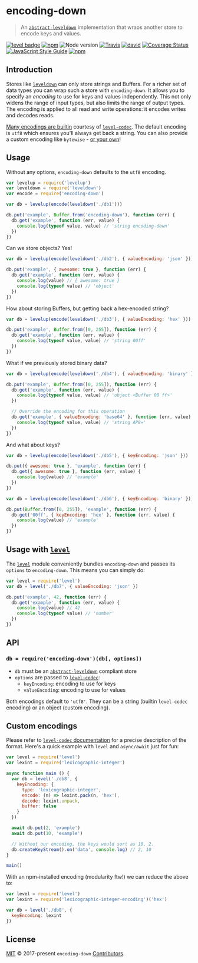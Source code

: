 # encoding-down

> An [`abstract-leveldown`][abstract-leveldown] implementation that wraps another store to encode keys and values.

[![level badge][level-badge]](https://github.com/level/awesome)
[![npm](https://img.shields.io/npm/v/encoding-down.svg)](https://www.npmjs.com/package/encoding-down)
![Node version](https://img.shields.io/node/v/encoding-down.svg)
[![Travis](https://travis-ci.org/Level/encoding-down.svg?branch=master)](https://travis-ci.org/Level/encoding-down)
[![david](https://david-dm.org/Level/encoding-down.svg)](https://david-dm.org/level/encoding-down)
[![Coverage Status](https://coveralls.io/repos/github/Level/encoding-down/badge.svg)](https://coveralls.io/github/Level/encoding-down)
[![JavaScript Style Guide](https://img.shields.io/badge/code_style-standard-brightgreen.svg)](https://standardjs.com)
[![npm](https://img.shields.io/npm/dm/encoding-down.svg)](https://www.npmjs.com/package/encoding-down)

## Introduction

Stores like [`leveldown`][leveldown] can only store strings and Buffers. For a richer set of data types you can wrap such a store with `encoding-down`. It allows you to specify an _encoding_ to use for keys and values independently. This not only widens the range of input types, but also limits the range of output types. The encoding is applied to all read and write operations: it encodes writes and decodes reads.

[Many encodings are builtin][builtin-encodings] courtesy of [`level-codec`][level-codec]. The default encoding is `utf8` which ensures you'll always get back a string. You can also provide a custom encoding like `bytewise` - [or your own](#custom-encodings)!

## Usage

Without any options, `encoding-down` defaults to the `utf8` encoding.

```js
var levelup = require('levelup')
var leveldown = require('leveldown')
var encode = require('encoding-down')

var db = levelup(encode(leveldown('./db1')))

db.put('example', Buffer.from('encoding-down'), function (err) {
  db.get('example', function (err, value) {
    console.log(typeof value, value) // 'string encoding-down'
  })
})
```

Can we store objects? Yes!

```js
var db = levelup(encode(leveldown('./db2'), { valueEncoding: 'json' }))

db.put('example', { awesome: true }, function (err) {
  db.get('example', function (err, value) {
    console.log(value) // { awesome: true }
    console.log(typeof value) // 'object'
  })
})
```

How about storing Buffers, but getting back a hex-encoded string?

```js
var db = levelup(encode(leveldown('./db3'), { valueEncoding: 'hex' }))

db.put('example', Buffer.from([0, 255]), function (err) {
  db.get('example', function (err, value) {
    console.log(typeof value, value) // 'string 00ff'
  })
})
```

What if we previously stored binary data?

```js
var db = levelup(encode(leveldown('./db4'), { valueEncoding: 'binary' }))

db.put('example', Buffer.from([0, 255]), function (err) {
  db.get('example', function (err, value) {
    console.log(typeof value, value) // 'object <Buffer 00 ff>'
  })

  // Override the encoding for this operation
  db.get('example', { valueEncoding: 'base64' }, function (err, value) {
    console.log(typeof value, value) // 'string AP8='
  })
})
```

And what about keys?

```js
var db = levelup(encode(leveldown('./db5'), { keyEncoding: 'json' }))

db.put({ awesome: true }, 'example', function (err) {
  db.get({ awesome: true }, function (err, value) {
    console.log(value) // 'example'
  })
})
```

```js
var db = levelup(encode(leveldown('./db6'), { keyEncoding: 'binary' }))

db.put(Buffer.from([0, 255]), 'example', function (err) {
  db.get('00ff', { keyEncoding: 'hex' }, function (err, value) {
    console.log(value) // 'example'
  })
})
```

## Usage with [`level`][level]

The [`level`][level] module conveniently bundles `encoding-down` and passes its `options` to `encoding-down`. This means you can simply do:

```js
var level = require('level')
var db = level('./db7', { valueEncoding: 'json' })

db.put('example', 42, function (err) {
  db.get('example', function (err, value) {
    console.log(value) // 42
    console.log(typeof value) // 'number'
  })
})
```

## API

### `db = require('encoding-down')(db[, options])`

-   `db` must be an [`abstract-leveldown`][abstract-leveldown] compliant store
-   `options` are passed to [`level-codec`][level-codec]:
    -   `keyEncoding`: encoding to use for keys
    -   `valueEncoding`: encoding to use for values

Both encodings default to `'utf8'`. They can be a string (builtin `level-codec` encoding) or an object (custom encoding).

## Custom encodings

Please refer to [`level-codec` documentation][encoding-format] for a precise description of the format. Here's a quick example with `level` and `async/await` just for fun:

```js
var level = require('level')
var lexint = require('lexicographic-integer')

async function main () {
  var db = level('./db8', {
    keyEncoding: {
      type: 'lexicographic-integer',
      encode: (n) => lexint.pack(n, 'hex'),
      decode: lexint.unpack,
      buffer: false
    }
  })

  await db.put(2, 'example')
  await db.put(10, 'example')

  // Without our encoding, the keys would sort as 10, 2.
  db.createKeyStream().on('data', console.log) // 2, 10
}

main()
```

With an npm-installed encoding (modularity ftw!) we can reduce the above to:

```js
var level = require('level')
var lexint = require('lexicographic-integer-encoding')('hex')

var db = level('./db8', {
  keyEncoding: lexint
})
```

## License

[MIT](./LICENSE.md) © 2017-present `encoding-down` [Contributors](./CONTRIBUTORS.md).

[level-badge]: http://leveldb.org/img/badge.svg

[abstract-leveldown]: https://github.com/level/abstract-leveldown

[leveldown]: https://github.com/level/leveldown

[level]: https://github.com/level/level

[level-codec]: https://github.com/level/codec

[builtin-encodings]: https://github.com/level/codec#builtin-encodings

[encoding-format]: https://github.com/level/codec#encoding-format
